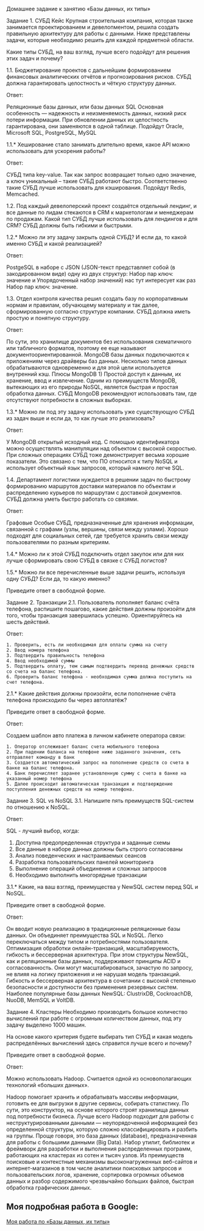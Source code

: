 Домашнее задание к занятию «Базы данных, их типы»

Задание 1. СУБД
Кейс
Крупная строительная компания, которая также занимается проектированием и девелопментом, решила создать правильную архитектуру для работы с данными. Ниже представлены задачи, которые необходимо решить для каждой предметной области.

Какие типы СУБД, на ваш взгляд, лучше всего подойдут для решения этих задач и почему?

1.1. Бюджетирование проектов с дальнейшим формированием финансовых аналитических отчётов и прогнозирования рисков. СУБД должна гарантировать целостность и чёткую структуру данных.

Ответ:

Реляционные базы данных, или базы данных SQL Основная особенность — надежность и неизменяемость данных, низкий риск потери информации. При обновлении данных их целостность гарантирована, они заменяются в одной таблице. Подойдут Oracle, Microsoft SQL, PostgreSQL, MySQL

1.1.* Хеширование стало занимать длительно время, какое API можно использовать для ускорения работы?

Ответ:

СУБД типа key-value. Так как запрос возвращает только одно значение, а ключ уникальный – такие СУБД работают быстро. Соответственно такие СУБД лучше использовать для кэширования. Подойдут Redis, Memcached.

1.2. Под каждый девелоперский проект создаётся отдельный лендинг, и все данные по лидам стекаются в CRM к маркетологам и менеджерам по продажам. Какой тип СУБД лучше использовать для лендингов и для CRM? СУБД должны быть гибкими и быстрыми.

1.2.* Можно ли эту задачу закрыть одной СУБД? И если да, то какой именно СУБД и какой реализацией?

Ответ:

PostgeSQL в наборе с JSON (JSON-текст представляет собой (в закодированном виде) одну из двух структур: Набор пар ключ: значение  и Упорядоченный набор значений) нас тут интересует как раз Набор пар ключ: значение.

1.3. Отдел контроля качества решил создать базу по корпоративным нормам и правилам, обучающему материалу и так далее, сформированную согласно структуре компании. СУБД должна иметь простую и понятную структуру.

Ответ:

По сути, это хранилище документов без использования схематичного или табличного форматов, поэтому ее еще называют документоориентированной. MongoDB базы данных подключаются к приложениям через драйверы баз данных. Несколько типов данных обрабатываются одновременно и для этой цели используется внутренний кэш. Плюсы MongoDB 1) Простой доступ к данным, их хранение, ввод и извлечение. Одним из преимуществ MongoDB, вытекающих из его природы NoSQL, является быстрая и простая обработка данных. СУБД MongoDB рекомендуют использовать там, где отсутствуют потребности в сложных выборках.

1.3.* Можно ли под эту задачу использовать уже существующую СУБД из задач выше и если да, то как лучше это реализовать?

Ответ:

У MongoDB открытый исходный код. С помощью идентификатора можно осуществлять манипуляции над объектом с высокой скоростью. При сложных операциях СУБД тоже демонстрирует весьма хорошие показатели. Это связано с тем, что ПО относится к типу NoSQL и использует объектный язык запросов, который намного легче SQL.

1.4. Департамент логистики нуждается в решении задач по быстрому формированию маршрутов доставки материалов по объектам и распределению курьеров по маршрутам с доставкой документов. СУБД должна уметь быстро работать со связями.

Ответ:

Графовые Особые СУБД, предназначенные для хранения информации, связанной с графами (узлы, вершины, связи между узлами). Хорошо подходят для социальных сетей, где требуется хранить связи между пользователями по разным критериям.

1.4.* Можно ли к этой СУБД подключить отдел закупок или для них лучше сформировать свою СУБД в связке с СУБД логистов?

1.5.* Можно ли все перечисленные выше задачи решить, используя одну СУБД? Если да, то какую именно?

Приведите ответ в свободной форме.

Задание 2. Транзакции
2.1. Пользователь пополняет баланс счёта телефона, распишите пошагово, какие действия должны произойти для того, чтобы транзакция завершилась успешно. Ориентируйтесь на шесть действий.

Ответ:
```
1. Проверить, есть ли необходимая для оплаты сумма на счету
2. Ввод номера телефона
3. Подтвердить правильность телефона
4. Ввод необходимой суммы
5. Подтвердить оплату, тем самым подтвердить перевод денежных средств со счета на баланс телефона.
6. Проверить баланс телефона - необходимая сумма должна поступить на счет телефона.
```

2.1.* Какие действия должны произойти, если пополнение счёта телефона происходило бы через автоплатёж?

Приведите ответ в свободной форме.

Ответ:

Создаем шаблон авто платежа в личном кабинете оператора связи:
```
1. Оператор отслеживает баланс счета мобильного телефона
2. При падении баланса на телефоне ниже заданного значения, сеть отправляет команду в банк
3. Создается автоматический запрос на пополнение средств со счета в банке на баланс телефона.
4. Банк перечисляет заранее установленную сумму с счета в банке на указанный номер телефона
5. Далее происходит автоматическая транзакция и подтверждение поступления денежных средств на номер телефона.
```

Задание 3. SQL vs NoSQL
3.1. Напишите пять преимуществ SQL-систем по отношению к NoSQL.

Ответ:

SQL - лучший выбор, когда: 
1.	Доступна предопределенная структура и заданные схемы
2.	Все данные в наборе данных должны быть строго согласованы 
3.	Анализ поведенческих и настраиваемых сеансов 
4.	Разработка пользовательских панелей мониторинга 
5.	Выполнение операций объединения и сложных запросов 
6.	Необходимо выполнить многорядные транзакции

3.1.* Какие, на ваш взгляд, преимущества у NewSQL систем перед SQL и NoSQL.

Приведите ответ в свободной форме.

Ответ:

Он вводит новую реализацию в традиционные реляционные базы данных. 
Он объединяет преимущества SQL и NoSQL. 
Легко переключаться между типом и потребностями пользователя. 
Оптимизация обработки онлайн-транзакций, масштабируемость, гибкость и бессерверная архитектура. При этом структуры NewSQL, как и реляционные базы данных, поддерживают принципы ACID и согласованность. 
Они могут масштабироваться, зачастую по запросу, не влияя на логику приложения и не нарушая модель транзакций. Гибкость и бессерверная архитектура в сочетании с высокой степенью безопасности и доступности без применения резервных систем. 
Наиболее популярные базы данных NewSQL: ClustrixDB, CockroachDB, NuoDB, MemSQL и VoltDB.

Задание 4. Кластеры
Необходимо производить большое количество вычислений при работе с огромным количеством данных, под эту задачу выделено 1000 машин.

На основе какого критерия будете выбирать тип СУБД и какая модель распределённых вычислений здесь справится лучше всего и почему?

Приведите ответ в свободной форме.

Ответ:

Можно использовать Hadoop. Считается одной из основополагающих технологий «больших данных».

Hadoop помогает хранить и обрабатывать массивы информации, готовить ее для выгрузки в другие сервисы, собирать статистику. По сути, это конструктор, на основе которого строят хранилища данных под потребности бизнеса.
Лучше всего Hadoop подходит для работы с неструктурированными данными — неупорядоченной информацией без определенной структуры, которую сложно классифицировать и разбить на группы.
Проще говоря, это база данных (database), предназначенная для работы с большими данными (Big Data). Набор утилит, библиотек и фреймворк для разработки и выполнения распределенных программ, работающих на кластерах из сотен и тысяч узлов.
Из преимуществ поисковые и контекстные механизмы высоконагруженных веб-сайтов и интернет-магазинов в том числе аналитики поисковых запросов и пользовательских логов, хранение, сортировка огромных объемов данных и разбор содержимого чрезвычайно больших файлов, быстрая обработка графических данных.

## Моя подробная работа в Google:

[Моя работа по «Базы данных, их типы»](https://docs.google.com/document/d/1PjzOaSpj--PD-gFnNTfeXvWgqs2T_ROZ/edit?usp=share_link&ouid=104113173630640462528&rtpof=true&sd=true)
